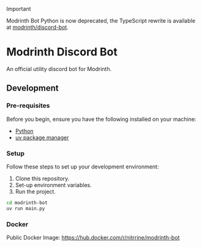 > [!IMPORTANT]
> Modrinth Bot Python is now deprecated, the TypeScript rewrite is available at [modrinth/discord-bot](https://github.com/modrinth/discord-bot).

# Modrinth Discord Bot

An official utility discord bot for Modrinth.

## Development

### Pre-requisites

Before you begin, ensure you have the following installed on your machine:

- [Python](https://www.python.org/)
- [uv package manager](https://docs.astral.sh/uv/)

### Setup

Follow these steps to set up your development environment:

1. Clone this repository.
2. Set-up environment variables.
3. Run the project.

```bash
cd modrinth-bot
uv run main.py
```

### Docker

Public Docker Image: https://hub.docker.com/r/nitrrine/modrinth-bot
